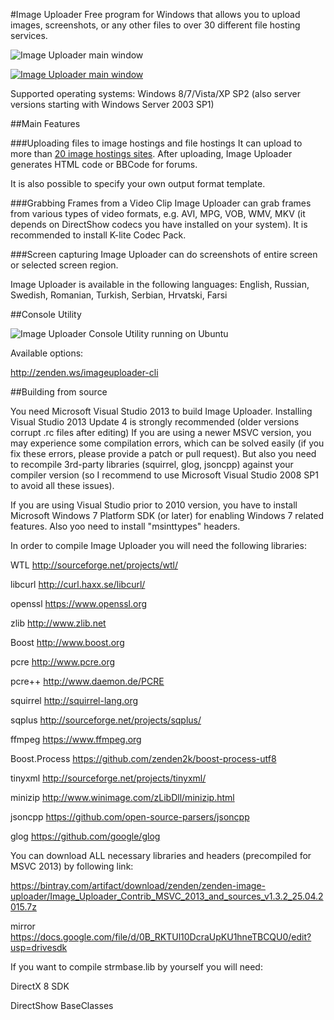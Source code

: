 #Image Uploader
Free program for Windows that allows you to upload images, screenshots, or any other files to over 30 different file hosting services. 

![Image Uploader main window](https://lh5.googleusercontent.com/-GvexbrV8HUE/VQHXrxhom5I/AAAAAAAAD0c/JiH5OQ0XrfY/s0/26719_screenshot%2525202015-03-09%252520003_en.png)

[![Image Uploader main window](https://lh4.googleusercontent.com/-D6wvBfMHonw/VQHgBb9ZFzI/AAAAAAAAD1s/Hq1uUei_C-s/s0/download-button-en.png)](http://zenden.ws/imageuploader_downloads)

Supported operating systems: Windows 8/7/Vista/XP SP2 (also server versions starting with Windows Server 2003 SP1)

##Main Features

###Uploading files to image hostings and file hostings
It can upload to more than [20 image hostings sites](http://zenden.ws/imageuploader_servers). After uploading, Image Uploader generates HTML code or BBCode for forums.

It is also possible to specify your own output format template.

###Grabbing Frames from a Video Clip
Image Uploader can grab frames from various types of video formats, e.g. AVI, MPG, VOB, WMV, MKV (it depends on DirectShow codecs you have installed on your system). It is recommended to install K-lite Codec Pack.

###Screen capturing
Image Uploader can do screenshots of entire screen or selected screen region.

Image Uploader is available in the following languages: English, Russian, Swedish, Romanian, Turkish, Serbian, Hrvatski, Farsi

##Console Utility

![Image Uploader Console Utility running on Ubuntu](https://lh4.googleusercontent.com/-cNDZG8GzVA4/VSwRWt6NyBI/AAAAAAAAEGU/y2TJbwUWhfQ/s0/Terminal_001.png)

Available options:

http://zenden.ws/imageuploader-cli

##Building from source

You need Microsoft Visual Studio 2013 to build Image Uploader. 
Installing Visual Studio 2013 Update 4 is strongly recommended (older versions corrupt .rc files after editing)
If you are using a newer MSVC version, you may experience some compilation errors, which can be solved easily (if you fix these errors, please provide a patch or pull request). 
But also you need to recompile 3rd-party 
libraries (squirrel, glog, jsoncpp) against your compiler version (so I recommend to use Microsoft Visual Studio 2008 SP1 to avoid all these issues).


If you are using Visual Studio prior to 2010 version, you have to install Microsoft Windows 7 Platform SDK (or later) for enabling Windows 7 related features.
Also yoo need to install "msinttypes" headers. 

In order to compile Image Uploader you will need the following libraries:

WTL             http://sourceforge.net/projects/wtl/

libcurl         http://curl.haxx.se/libcurl/

openssl         https://www.openssl.org

zlib            http://www.zlib.net

Boost           http://www.boost.org

pcre            http://www.pcre.org

pcre++          http://www.daemon.de/PCRE

squirrel        http://squirrel-lang.org

sqplus          http://sourceforge.net/projects/sqplus/

ffmpeg          https://www.ffmpeg.org

Boost.Process   https://github.com/zenden2k/boost-process-utf8

tinyxml         http://sourceforge.net/projects/tinyxml/

minizip         http://www.winimage.com/zLibDll/minizip.html

jsoncpp         https://github.com/open-source-parsers/jsoncpp

glog            https://github.com/google/glog


You can download ALL necessary libraries and headers (precompiled for MSVC 2013) by following link:

https://bintray.com/artifact/download/zenden/zenden-image-uploader/Image_Uploader_Contrib_MSVC_2013_and_sources_v1.3.2_25.04.2015.7z

mirror https://docs.google.com/file/d/0B_RKTUl10DcraUpKU1hneTBCQU0/edit?usp=drivesdk

If you want to compile strmbase.lib by yourself you will need:

DirectX 8 SDK

DirectShow BaseClasses